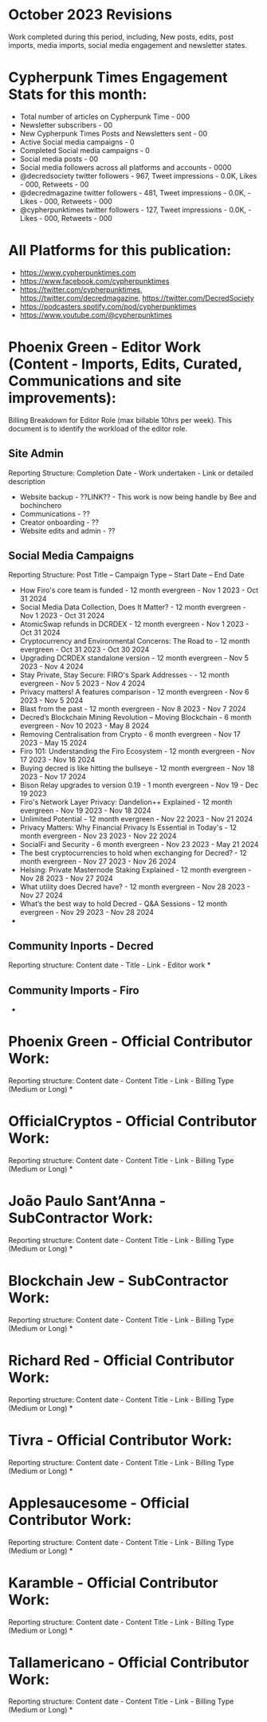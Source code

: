 # October 2023 Revisions
Work completed during this period, including, New posts, edits, post imports, media imports, social media engagement and newsletter states.

# Cypherpunk Times Engagement Stats for this month:
* Total number of articles on Cypherpunk Time -  000
* Newsletter subscribers - 00
* New Cypherpunk Times Posts and Newsletters sent - 00
* Active Social media campaigns - 0
* Completed Social media campaigns - 0
* Social media posts - 00
* Social media followers across all platforms and accounts - 0000
* @decredsociety twitter followers - 967, Tweet impressions - 0.0K, Likes - 000, Retweets - 00
* @decredmagazine twitter followers - 481, Tweet impressions - 0.0K, - Likes - 000, Retweets - 000
* @cypherpunktimes twitter followers - 127, Tweet impressions - 0.0K, - Likes - 000, Retweets - 000


# All Platforms for this publication:
* https://www.cypherpunktimes.com
* https://www.facebook.com/cypherpunktimes
* https://twitter.com/cypherpunktimes, https://twitter.com/decredmagazine, https://twitter.com/DecredSociety
* https://podcasters.spotify.com/pod/cypherpunktimes
* https://www.youtube.com/@cypherpunktimes


# Phoenix Green - Editor Work (Content - Imports, Edits, Curated, Communications and site improvements):

Billing Breakdown for Editor Role (max billable 10hrs per week).
This document is to identify the workload of the editor role.


## Site Admin
Reporting Structure: Completion Date - Work undertaken - Link or detailed description
* Website backup - ??LINK?? - This work is now being handle by Bee and bochinchero
* Communications - ??
* Creator onboarding - ??
* Website edits and admin - ??

## Social Media Campaigns 
Reporting Structure: Post Title – Campaign Type – Start Date – End Date
* How Firo's core team is funded - 12 month evergreen - Nov 1 2023 - Oct 31 2024
* Social Media Data Collection, Does It Matter? - 12 month evergreen - Nov 1 2023 - Oct 31 2024
* AtomicSwap refunds in DCRDEX - 12 month evergreen - Nov 1 2023 - Oct 31 2024
* Cryptocurrency and Environmental Concerns: The Road to - 12 month evergreen - Oct 31 2023 - Oct 30 2024
* Upgrading DCRDEX standalone version - 12 month evergreen - Nov 5 2023 - Nov 4 2024
* Stay Private, Stay Secure: FIRO's Spark Addresses - - 12 month evergreen - Nov 5 2023 - Nov 4 2024
* Privacy matters! A features comparison - 12 month evergreen - Nov 6 2023 - Nov 5 2024
* Blast from the past - 12 month evergreen - Nov 8 2023 - Nov 7 2024
* Decred’s Blockchain Mining Revolution – Moving Blockchain - 6 month evergreen - Nov 10 2023 - May 8 2024
* Removing Centralisation from Crypto - 6 month evergreen - Nov 17 2023 - May 15 2024
* Firo 101: Understanding the Firo Ecosystem - 12 month evergreen - Nov 17 2023 - Nov 16 2024
* Buying decred is like hitting the bullseye - 12 month evergreen - Nov 18 2023 - Nov 17 2024
* Bison Relay upgrades to version 0.19 - 1 month evergreen - Nov 19 - Dec 19 2023
* Firo's Network Layer Privacy: Dandelion++ Explained - 12 month evergreen - Nov 19 2023 - Nov 18 2024
* Unlimited Potential - 12 month evergreen - Nov 22 2023 - Nov 21 2024
* Privacy Matters: Why Financial Privacy Is Essential in Today's  - 12 month evergreen - Nov 23 2023 - Nov 22 2024
* SocialFi and Security - 6 month evergreen - Nov 23 2023 - May 21 2024
* The best cryptocurrencies to hold when exchanging for Decred? - 12 month evergreen - Nov 27 2023 - Nov 26 2024
* Helsing: Private Masternode Staking Explained - 12 month evergreen - Nov 28 2023 - Nov 27 2024
* What utility does Decred have? - 12 month evergreen - Nov 28 2023 - Nov 27 2024
* What’s the best way to hold Decred - Q&A Sessions - 12 month evergreen - Nov 29 2023 - Nov 28 2024
* 

## Community Inports - Decred
Reporting structure: Content date - Title - Link - Editor work
* 

## Community Imports - Firo
*

# Phoenix Green - Official Contributor Work:
Reporting structure: Content date - Content Title - Link - Billing Type (Medium or Long)
* 

# OfficialCryptos - Official Contributor Work:
Reporting structure: Content date - Content Title - Link - Billing Type (Medium or Long)
* 

# João Paulo Sant’Anna - SubContractor Work:
Reporting structure: Content date - Content Title - Link - Billing Type (Medium or Long)
* 

# Blockchain Jew - SubContractor Work:
Reporting structure: Content date - Content Title - Link - Billing Type (Medium or Long)
* 

# Richard Red - Official Contributor Work:
Reporting structure: Content date - Content Title - Link - Billing Type (Medium or Long)
* 

# Tivra - Official Contributor Work:
Reporting structure: Content date - Content Title - Link - Billing Type (Medium or Long)
* 

# Applesaucesome - Official Contributor Work:
Reporting structure: Content date - Content Title - Link - Billing Type (Medium or Long)
* 

# Karamble - Official Contributor Work:
Reporting structure: Content date - Content Title - Link - Billing Type (Medium or Long)
* 

# Tallamericano - Official Contributor Work:
Reporting structure: Content date - Content Title - Link - Billing Type (Medium or Long)
* 


